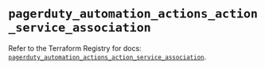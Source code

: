 # `pagerduty_automation_actions_action_service_association`

Refer to the Terraform Registry for docs: [`pagerduty_automation_actions_action_service_association`](https://registry.terraform.io/providers/pagerduty/pagerduty/3.27.0/docs/resources/automation_actions_action_service_association).
